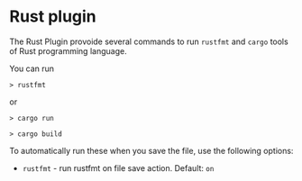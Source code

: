 # Rust plugin

The Rust Plugin provoide several commands to run `rustfmt` and `cargo` tools of Rust programming language.

You can run

```
> rustfmt
```

or

```
> cargo run
```

```
> cargo build
```


To automatically run these when you save the file, use the following options:
- `rustfmt` - run rustfmt on file save action. Default: `on`
